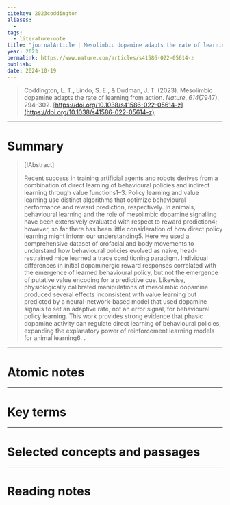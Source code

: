 ```yaml
---
citekey: 2023coddington
aliases:
  - 
tags:
  - literature-note
title: "journalArticle | Mesolimbic dopamine adapts the rate of learning from action"
year: 2023
permalink: https://www.nature.com/articles/s41586-022-05614-z
publish:
date: 2024-10-19
---
```

> Coddington, L. T., Lindo, S. E., & Dudman, J. T. (2023). Mesolimbic dopamine adapts the rate of learning from action. _Nature_, _614_(7947), 294–302. [https://doi.org/10.1038/s41586-022-05614-z](https://doi.org/10.1038/s41586-022-05614-z)

---

# Summary

> [!Abstract]
>
> Recent success in training artificial agents and robots derives from a combination of direct learning of behavioural policies and indirect learning through value functions1–3. Policy learning and value learning use distinct algorithms that optimize behavioural performance and reward prediction, respectively. In animals, behavioural learning and the role of mesolimbic dopamine signalling have been extensively evaluated with respect to reward prediction4; however, so far there has been little consideration of how direct policy learning might inform our understanding5. Here we used a comprehensive dataset of orofacial and body movements to understand how behavioural policies evolved as naive, head-restrained mice learned a trace conditioning paradigm. Individual differences in initial dopaminergic reward responses correlated with the emergence of learned behavioural policy, but not the emergence of putative value encoding for a predictive cue. Likewise, physiologically calibrated manipulations of mesolimbic dopamine produced several effects inconsistent with value learning but predicted by a neural-network-based model that used dopamine signals to set an adaptive rate, not an error signal, for behavioural policy learning. This work provides strong evidence that phasic dopamine activity can regulate direct learning of behavioural policies, expanding the explanatory power of reinforcement learning models for animal learning6.
>.


---

# Atomic notes

---

# Key terms

---

# Selected concepts and passages

---

# Reading notes

